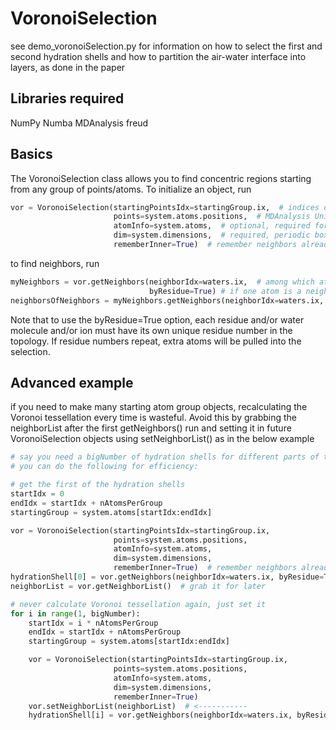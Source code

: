 # VoronoiSelection

see demo_voronoiSelection.py for information on how to select the first and second
hydration shells and how to partition the air-water interface into layers, as done
in the paper

Libraries required
------------------
NumPy
Numba
MDAnalysis
freud

Basics
------

The VoronoiSelection class allows you to find concentric regions starting from any group of points/atoms.
To initialize an object, run

```python
vor = VoronoiSelection(startingPointsIdx=startingGroup.ix,  # indices of the starting group of points/atoms
                       points=system.atoms.positions,  # MDAnalysis Universe atom positions or just positions
                       atomInfo=system.atoms,  # optional, required for MDAnalysis-based work
                       dim=system.dimensions,  # required, periodic box information
                       rememberInner=True)  # remember neighbors already found to avoid repeated neighbors (see demo)
```

to find neighbors, run
```python
myNeighbors = vor.getNeighbors(neighborIdx=waters.ix,  # among which atoms/points to search for neighbors?
                               byResidue=True) # if one atom is a neighbor, should the whole residue be? (requires atomInfo above)
neighborsOfNeighbors = myNeighbors.getNeighbors(neighborIdx=waters.ix, byResidue=True)  # get next layer without repeats
```

Note that to use the byResidue=True option, each residue and/or water molecule and/or ion must have its own
unique residue number in the topology. If residue numbers repeat, extra atoms will be pulled into the selection.

Advanced example
----------------

if you need to make many starting atom group objects, recalculating the Voronoi tessellation every time is wasteful. Avoid this by grabbing the neighborList after the first getNeighbors() run and setting it in future VoronoiSelection objects using setNeighborList() as in the below example

```python
# say you need a bigNumber of hydration shells for different parts of the system
# you can do the following for efficiency:

# get the first of the hydration shells
startIdx = 0
endIdx = startIdx + nAtomsPerGroup
startingGroup = system.atoms[startIdx:endIdx]

vor = VoronoiSelection(startingPointsIdx=startingGroup.ix,
                       points=system.atoms.positions,
                       atomInfo=system.atoms,
                       dim=system.dimensions,
                       rememberInner=True)  # remember neighbors already found (see demo)
hydrationShell[0] = vor.getNeighbors(neighborIdx=waters.ix, byResidue=True)  # tessellation calculated here
neighborList = vor.getNeighborList()  # grab it for later

# never calculate Voronoi tessellation again, just set it
for i in range(1, bigNumber):
    startIdx = i * nAtomsPerGroup
    endIdx = startIdx + nAtomsPerGroup
    startingGroup = system.atoms[startIdx:endIdx]

    vor = VoronoiSelection(startingPointsIdx=startingGroup.ix,
                       points=system.atoms.positions,
                       atomInfo=system.atoms,
                       dim=system.dimensions,
                       rememberInner=True)
    vor.setNeighborList(neighborList)  # <-----------
    hydrationShell[i] = vor.getNeighbors(neighborIdx=waters.ix, byResidue=True)
```
